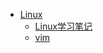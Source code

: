 * [Linux](/programming/linux/)
	* [Linux学习笔记](/programming/linux/Linux学习笔记.md "Linux学习笔记")
	* [vim](/programming/linux/vim.md "Vim")
